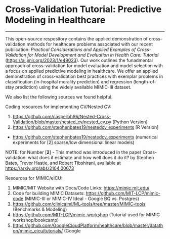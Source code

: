 # Cross-Validation Tutorial: Predictive Modeling in Healthcare
___

This open-source respository contains the applied demonstration of cross-validation methods for healthcare problems associated with our recent publication: *Practical Considerations and Applied Examples of Cross-Validation for Model Development and Evaluation in Health Care: Tutorial* (https://ai.jmir.org/2023/1/e49023). Our work outlines the funadmental approach of cross-validation for model evaluation and model selection with a focus on applied predictive modeling in healthcare. We offer an applied demonstration of cross-validation best practices with exemplar problems in classification (in-hospital morality prediction) and regression (length-of-stay prediction) using the widely available MIMIC-III dataset. <br>

We also list the following sources we found helpful.

Coding resources for implementing CV/Nested CV:<br>
1. https://github.com/casperbh96/Nested-Cross-Validation/blob/master/nested_cv/nested_cv.py [Python Version] <br>
2. https://github.com/stephenbates19/nestedcv_experiments [R Version] <br>
  - https://github.com/stephenbates19/nestedcv_experiments (numerical experiments for [2] sparse/low dimensional linear models) <br>

NOTE: for Number [**2**] - This method was introduced in the paper Cross-validation: what does it estimate and how well does it do it? by Stephen Bates, Trevor Hastie, and Robert Tibshirani, available at https://arxiv.org/abs/2104.00673


Resources for MIMIC/eICU: <br>
1. MIMIC/MIT Website with Docs/Code Links: https://mimic.mit.edu/ <br>
2. Code for building MIMIC Datasets: https://github.com/MIT-LCP/mimic-code (MIMIC-III or MIMIC-IV Ideal - Google BQ vs. Postgres)
3. https://github.com/clinicalml/ML-tools/tree/master/MIMIC-tools (Benchmarks & Modeling) <br>
4. https://github.com/MIT-LCP/mimic-workshop (Tutorial used for MIMIC workshop/bookcamp) <br>
5. https://github.com/GoogleCloudPlatform/healthcare/blob/master/datathon/mimic_eicu/tutorials/ (Google 
